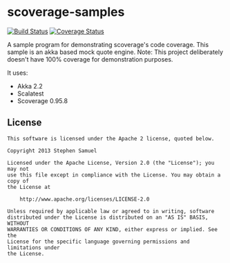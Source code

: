 scoverage-samples
==================

[![Build Status](https://travis-ci.org/scoverage/scoverage-samples.png?branch=master)](https://travis-ci.org/scoverage/scoverage-samples)
[![Coverage Status](https://coveralls.io/repos/scoverage/scoverage-samples/badge.png)](https://coveralls.io/r/scoverage/scoverage-samples)


A sample program for demonstrating scoverage's code coverage. This sample is an akka based mock quote engine. Note: This project deliberately doesn't have 100% coverage for demonstration purposes.

It uses:

* Akka 2.2
* Scalatest
* Scoverage 0.95.8


## License
```
This software is licensed under the Apache 2 license, quoted below.

Copyright 2013 Stephen Samuel

Licensed under the Apache License, Version 2.0 (the "License"); you may not
use this file except in compliance with the License. You may obtain a copy of
the License at

    http://www.apache.org/licenses/LICENSE-2.0

Unless required by applicable law or agreed to in writing, software
distributed under the License is distributed on an "AS IS" BASIS, WITHOUT
WARRANTIES OR CONDITIONS OF ANY KIND, either express or implied. See the
License for the specific language governing permissions and limitations under
the License.
```
